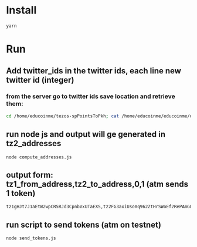 # Install

```
yarn
```




# Run
## Add twitter_ids in the twitter ids, each line new twitter id (integer)

### from the server go to twitter ids save location and retrieve them:
```bash
cd /home/educoinme/tezos-spPointsToPkh; cat /home/educoinme/educoinme/data/*.json | jq '.[].twitter_id' | xargs -I {} echo {} > twitter_ids
```


## run node js and output will ge generated in tz2_addresses 
```
node compute_addresses.js
```

## output form: tz1_from_address,tz2_to_address,0,1 (atm sends 1 token)

```
tz1gHJt7J1aEtW2wpCR5RJd3CpnbVxUTaEXS,tz2FG3axiUsoXq962ZtHrSWoEf2RePAmGUeY,0,1
```

## run script to send tokens (atm on testnet)

```
node send_tokens.js
```
